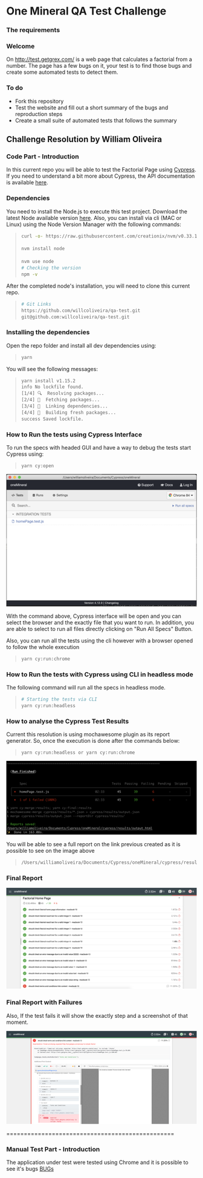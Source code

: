 
# One Mineral QA Test Challenge

### The requirements
### Welcome

On http://test.getgrex.com/ is a web page that calculates a factorial from a number. The page has a few bugs on it, your test is to find those bugs and create some automated tests to detect them.

### To do

- Fork this repository
- Test the website and fill out a short summary of the bugs and reproduction steps
- Create a small suite of automated tests that follows the summary


## Challenge Resolution by William Oliveira
### Code Part - Introduction

In this current repo you will be able to test the Factorial Page using  [Cypress](https://www.cypress.io/). If you need to understand a bit more about Cypress, the API documentation is available [here](https://docs.cypress.io/api/api/table-of-contents.html). 

### Dependencies
You need to install the Node.js to execute this test project. Download the latest Node available version [here](https://nodejs.org/pt-br/download/). Also, you can install via cli (MAC or Linux) using the Node Version Manager with the following commands:
> ```bash
> curl -o- https://raw.githubusercontent.com/creationix/nvm/v0.33.1/install.sh | bash
>
> nvm install node
>
> nvm use node
> # Checking the version
> npm -v
> ```

After the completed node's installation, you will need to clone this current repo.

> ```bash
> # Git Links
> https://github.com/willcoliveira/qa-test.git
> git@github.com:willcoliveira/qa-test.git
> ```

### Installing the dependencies 
Open the repo folder and install all dev dependencies using:
> ```bash
> yarn 
> ```

You will see the following messages: 
> ```bash
> yarn install v1.15.2
> info No lockfile found.
> [1/4] 🔍  Resolving packages...
> [2/4] 🚚  Fetching packages...
> [3/4] 🔗  Linking dependencies...
> [4/4] 🔨  Building fresh packages...
> success Saved lockfile.
> ```

### How to Run the tests using Cypress Interface

To run the specs with headed GUI and have a way to debug the tests start Cypress using: 

> ```bash
> yarn cy:open
> ```
![Cypress Interface](images/cypressInterface.png)

With the command above, Cypress interface will be open and you can select the browser and the exactly file that you want to run. In addition, you are able to select to run all files directly clicking on "Run All Specs" Button.

Also, you can run all the tests using the cli however with a browser opened to follow the whole execution
> ```bash
> yarn cy:run:chrome
> ```


### How to Run the tests with Cypress using CLI in headless mode
The following command will run all the specs in headless mode.

> ```bash
> # Starting the tests via CLI
> yarn cy:run:headless
> ```

### How to analyse the Cypress Test Results

Current this resolution is using mochawesome plugin as its report generator. So, once the execution is done after the commands below:

> ```bash
> yarn cy:run:headless or yarn cy:run:chrome
> ```

![Generating the test Report](images/generatingReport.png)

You will be able to see a full report on  the link previous created as it is possible to see on the image above

> ```bash
>/Users/williamoliveira/Documents/Cypress/oneMineral/cypress/results/output.html
> ```
 
### Final Report
![Test Report](images/testReport.png)

### Final Report with Failures
Also, If the test fails it will show the exactly step and a screenshot of that moment.

![Test Report failures details](images/failuresDetails.png)

================================================

### Manual Test Part - Introduction
The application under test were tested using Chrome and it is possible to see it's bugs [BUGs](BUG.md)